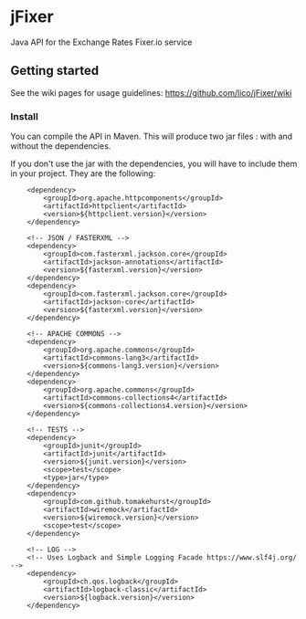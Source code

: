 # jFixer
Java API for the Exchange Rates Fixer.io service


## Getting started
See the wiki pages for usage guidelines:
https://github.com/lico/jFixer/wiki


### Install
You can compile the API in Maven.
This will produce two jar files : with and without the dependencies.

If you don't use the jar with the dependencies, you will have to include them in your project. They are the following:
<!-- HTTP CLIENT -->
		<dependency>
			<groupId>org.apache.httpcomponents</groupId>
			<artifactId>httpclient</artifactId>
			<version>${httpclient.version}</version>
		</dependency>

		<!-- JSON / FASTERXML -->
		<dependency>
			<groupId>com.fasterxml.jackson.core</groupId>
			<artifactId>jackson-annotations</artifactId>
			<version>${fasterxml.version}</version>
		</dependency>
		<dependency>
			<groupId>com.fasterxml.jackson.core</groupId>
			<artifactId>jackson-core</artifactId>
			<version>${fasterxml.version}</version>
		</dependency>

		<!-- APACHE COMMONS -->
		<dependency>
			<groupId>org.apache.commons</groupId>
			<artifactId>commons-lang3</artifactId>
			<version>${commons-lang3.version}</version>
		</dependency>
		<dependency>
			<groupId>org.apache.commons</groupId>
			<artifactId>commons-collections4</artifactId>
			<version>${commons-collections4.version}</version>
		</dependency>

		<!-- TESTS -->
		<dependency>
			<groupId>junit</groupId>
			<artifactId>junit</artifactId>
			<version>${junit.version}</version>
			<scope>test</scope>
			<type>jar</type>
		</dependency>
		<dependency>
			<groupId>com.github.tomakehurst</groupId>
			<artifactId>wiremock</artifactId>
			<version>${wiremock.version}</version>
			<scope>test</scope>
		</dependency>

		<!-- LOG -->
		<!-- Uses Logback and Simple Logging Facade https://www.slf4j.org/ -->
		<dependency>
			<groupId>ch.qos.logback</groupId>
			<artifactId>logback-classic</artifactId>
			<version>${logback.version}</version>
		</dependency>
